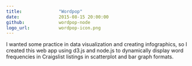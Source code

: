 ```yaml
---
title:  			"Wordpop"
date:   			2015-08-15 20:00:00
github: 			wordpop-node
logo_url:			wordpop-icon.png
---
```

I wanted some practice in data visualization and creating infographics, so I created this web app using d3.js and node.js to dynamically display word frequencies in Craigslist listings in scatterplot and bar graph formats.